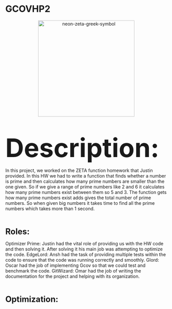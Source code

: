 # GCOVHP2
<div align="center">
  <img src="https://github.com/user-attachments/assets/8d69fa45-cca3-4987-8ca4-d798888290bd" alt="neon-zeta-greek-symbol" width="300"/>
</div><br><br>
<p><strong style="font-size: 80px;">Description:</strong></p>
<p>In this project, we worked on the ZETA function homework that Justin provided. In this HW we had to write a function that finds whether a number is prime and then calculates how many prime numbers are smaller than the one given. So if we give a range of prime numbers like 2 and 6 it calculates how many prime numbers exist between them so 5 and 3. The function gets how many prime numbers exist adds gives the total number of prime numbers. So when given big numbers it takes time to find all the prime numbers which takes more than 1 second.
</p>
<br>
<br>
<div style="font-size:25px; font-weight:bold;">Roles:</div>
<p> 
Optimizer Prime: Justin had the vital role of providing us with the HW code and then solving it. After solving it his main job was attempting to optimize the code.
EdgeLord: Ansh had the task of providing multiple tests within the code to ensure that the code was running correctly and smoothly. 
Glord: Oscar had the job of implementing Gcov so that we could test and benchmark the code.
GitWizard: Omar had the job of writing the documentation for the project and helping with its organization.
</p>
<br>
<br>
<div style="font-size:25px; font-weight:bold;">Optimization:</div>
